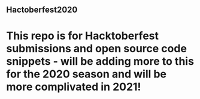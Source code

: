 ## Hactoberfest2020

# This repo is for Hacktoberfest submissions and open source code snippets - will be adding more to this for the 2020 season and will be more complivated in 2021!
